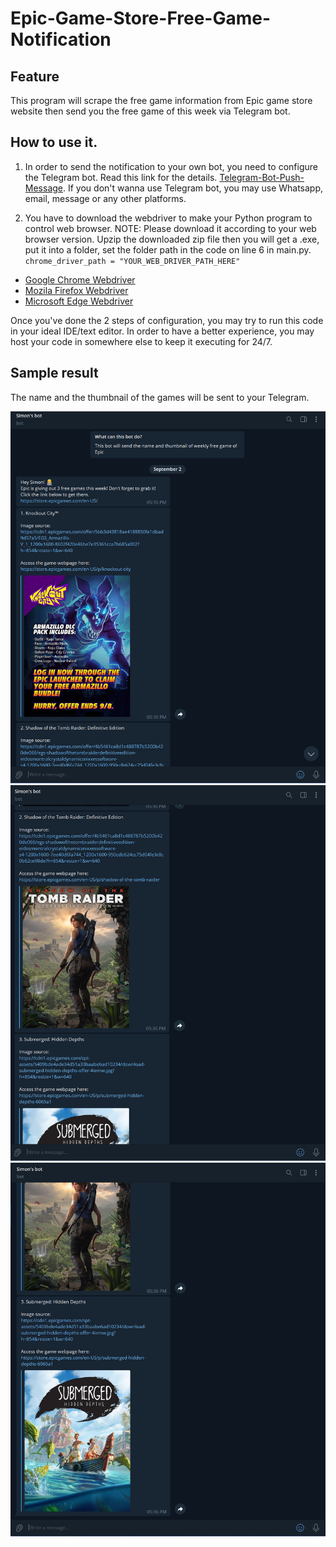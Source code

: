 # Epic-Game-Store-Free-Game-Notification

## Feature
This program will scrape the free game information from Epic game store website then send you the free game of this week via Telegram bot.

## How to use it. 
1. In order to send the notification to your own bot, you need to configure the Telegram bot. Read this link for the details. [Telegram-Bot-Push-Message](https://github.com/simonnchong/Telegram-Bot-Push-Message). If you don't wanna use Telegram bot, you may use Whatsapp, email, message or any other platforms. 

2. You have to download the webdriver to make your Python program to control web browser. NOTE: Please download it according to your web browser version. Upzip the downloaded zip file then you will get a .exe, put it into a folder, set the folder path in the code on line 6 in main.py. `chrome_driver_path = "YOUR_WEB_DRIVER_PATH_HERE"`
- [Google Chrome Webdriver](https://chromedriver.chromium.org/downloads)
- [Mozila Firefox Webdriver](https://github.com/mozilla/geckodriver/releases/)
- [Microsoft Edge Webdriver](https://developer.microsoft.com/en-us/microsoft-edge/tools/webdriver/)

Once you've done the 2 steps of configuration, you may try to run this code in your ideal IDE/text editor.
In order to have a better experience, you may host your code in somewhere else to keep it executing for 24/7.

## Sample result
The name and the thumbnail of the games will be sent to your Telegram.

<img src="sample1.png" width="800">

<img src="sample2.png" width="800">

<img src="sample3.png" width="800">
